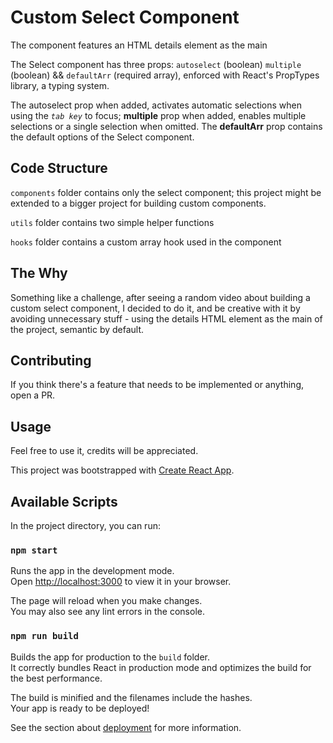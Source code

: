 # Custom Select Component

The component features an HTML details element as the main

The Select component has three props: `autoselect` (boolean) `multiple` (boolean) && `defaultArr` (required array), enforced with React's PropTypes library, a typing system.

The autoselect prop when added, activates automatic selections when using the _`tab key`_ to focus; **multiple** prop when added, enables multiple selections or a single selection when omitted. The **defaultArr** prop contains the default options of the Select component.

## Code Structure

`components` folder contains only the select component; this project might be extended to a bigger project for building custom components.

`utils` folder contains two simple helper functions

`hooks` folder contains a custom array hook used in the component

## The Why

Something like a challenge, after seeing a random video about building a custom select component, I decided to do it, and be creative with it by avoiding unnecessary stuff - using the details HTML element as the main of the project, semantic by default.

## Contributing

If you think there's a feature that needs to be implemented or anything, open a PR.

## Usage

Feel free to use it, credits will be appreciated.

This project was bootstrapped with [Create React App](https://github.com/facebook/create-react-app).

## Available Scripts

In the project directory, you can run:

### `npm start`

Runs the app in the development mode.\
Open [http://localhost:3000](http://localhost:3000) to view it in your browser.

The page will reload when you make changes.\
You may also see any lint errors in the console.

### `npm run build`

Builds the app for production to the `build` folder.\
It correctly bundles React in production mode and optimizes the build for the best performance.

The build is minified and the filenames include the hashes.\
Your app is ready to be deployed!

See the section about [deployment](https://facebook.github.io/create-react-app/docs/deployment) for more information.
